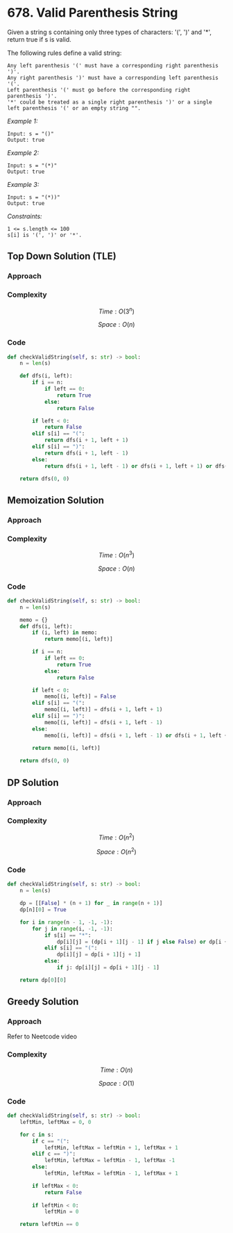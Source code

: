 # 678. Valid Parenthesis String
Given a string s containing only three types of characters: '(', ')' and '*', return true if s is valid.

The following rules define a valid string:

    Any left parenthesis '(' must have a corresponding right parenthesis ')'.
    Any right parenthesis ')' must have a corresponding left parenthesis '('.
    Left parenthesis '(' must go before the corresponding right parenthesis ')'.
    '*' could be treated as a single right parenthesis ')' or a single left parenthesis '(' or an empty string "".


*Example 1:*

```
Input: s = "()"
Output: true
```

*Example 2:*

```
Input: s = "(*)"
Output: true
```

*Example 3:*

```
Input: s = "(*))"
Output: true
```

*Constraints:*

```
1 <= s.length <= 100
s[i] is '(', ')' or '*'.
```

## Top Down Solution (TLE)

### Approach
<!-- Describe your approach to solving the problem. -->

### Complexity
$$Time: O(3^n)$$

$$Space: O(n)$$

### Code
```py
def checkValidString(self, s: str) -> bool:
    n = len(s)

    def dfs(i, left):
        if i == n:
            if left == 0:
                return True
            else:
                return False

        if left < 0:
            return False
        elif s[i] == "(":
            return dfs(i + 1, left + 1)
        elif s[i] == ")":
            return dfs(i + 1, left - 1)
        else:
            return dfs(i + 1, left - 1) or dfs(i + 1, left + 1) or dfs(i + 1, left)

    return dfs(0, 0)
```

## Memoization Solution

### Approach
<!-- Describe your approach to solving the problem. -->

### Complexity
$$Time: O(n^3)$$

$$Space: O(n)$$

### Code
```py
def checkValidString(self, s: str) -> bool:
    n = len(s)

    memo = {}
    def dfs(i, left):
        if (i, left) in memo:
            return memo[(i, left)]

        if i == n:
            if left == 0:
                return True
            else:
                return False

        if left < 0:
            memo[(i, left)] = False
        elif s[i] == "(":
            memo[(i, left)] = dfs(i + 1, left + 1)
        elif s[i] == ")":
            memo[(i, left)] = dfs(i + 1, left - 1)
        else:
            memo[(i, left)] = dfs(i + 1, left - 1) or dfs(i + 1, left + 1) or dfs(i + 1, left)
        
        return memo[(i, left)]

    return dfs(0, 0)
```

## DP Solution

### Approach
<!-- Describe your approach to solving the problem. -->

### Complexity
$$Time: O(n^2)$$

$$Space: O(n^2)$$

### Code
```py
def checkValidString(self, s: str) -> bool:
    n = len(s)

    dp = [[False] * (n + 1) for _ in range(n + 1)]
    dp[n][0] = True

    for i in range(n - 1, -1, -1):
        for j in range(i, -1, -1):
            if s[i] == "*":
                dp[i][j] = (dp[i + 1][j - 1] if j else False) or dp[i + 1][j] or dp[i + 1][j + 1]
            elif s[i] == "(":
                dp[i][j] = dp[i + 1][j + 1]
            else:
                if j: dp[i][j] = dp[i + 1][j - 1]

    return dp[0][0]
```

## Greedy Solution

### Approach
Refer to Neetcode video

### Complexity
$$Time: O(n)$$

$$Space: O(1)$$

### Code
```py
def checkValidString(self, s: str) -> bool:
    leftMin, leftMax = 0, 0

    for c in s:
        if c == "(":
            leftMin, leftMax = leftMin + 1, leftMax + 1
        elif c == ")":
            leftMin, leftMax = leftMin - 1, leftMax -1
        else:
            leftMin, leftMax = leftMin - 1, leftMax + 1

        if leftMax < 0:
            return False
        
        if leftMin < 0:
            leftMin = 0

    return leftMin == 0
```
